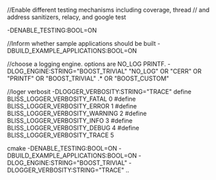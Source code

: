 //Enable different testing mechanisms including coverage, thread
// and address sanitizers, relacy, and google test
 
-DENABLE_TESTING:BOOL=ON

//Inform whether sample applications should be built
-DBUILD_EXAMPLE_APPLICATIONS:BOOL=ON



//choose a logging engine.  options are NO_LOG PRINTF.
-DLOG_ENGINE:STRING="BOOST_TRIVIAL"
 "NO_LOG" OR "CERR" OR "PRINTF" OR "BOOST_TRIVIAL"  .* OR "BOOST_CUSTOM"

 //loger verbosit
-DLOGGER_VERBOSITY:STRING="TRACE"
 define BLISS_LOGGER_VERBOSITY_FATAL   0
#define BLISS_LOGGER_VERBOSITY_ERROR   1
#define BLISS_LOGGER_VERBOSITY_WARNING 2
#define BLISS_LOGGER_VERBOSITY_INFO    3
#define BLISS_LOGGER_VERBOSITY_DEBUG   4
#define BLISS_LOGGER_VERBOSITY_TRACE   5

cmake -DENABLE_TESTING:BOOL=ON -DBUILD_EXAMPLE_APPLICATIONS:BOOL=ON -DLOG_ENGINE:STRING="BOOST_TRIVIAL" -DLOGGER_VERBOSITY:STRING="TRACE" ..
